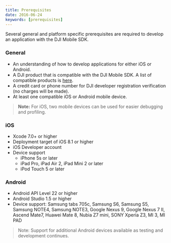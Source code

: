 ```yaml
---
title: Prerequisites
date: 2016-06-24
keywords: [prerequisites]
---
```


Several general and platform specific prerequisites are required to develop an application with the DJI Mobile SDK.

### General

   * An understanding of how to develop applications for either iOS or Android.
   * A DJI product that is compatible with the DJI Mobile SDK. A list of compatible products is [here](../introduction/product_introduction.html#Supported-Products).
   * A credit card or phone number for DJI developer registration verification (no charges will be made).
   * At least one compatible iOS or Android mobile device.
   
> **Note:**
> For iOS, two mobile devices can be used for easier debugging and profiling.
>
  
### iOS

  - Xcode 7.0+ or higher
  - Deployment target of iOS 8.1 or higher
  - iOS Developer account
  - Device support
      - iPhone 5s or later
      - iPad Pro, iPad Air 2, iPad Mini 2 or later
      - iPod Touch 5 or later

### Android

  - Android API Level 22 or higher
  - Android Studio 1.5 or higher
  - Device support: Samsung tabs 705c, Samsung S6, Samsung S5, Samsung NOTE4, Samsung NOTE3, Google Nexus 9, Google Nexus 7 II, Ascend Mate7, Huawei Mate 8, Nubia Z7 mini, SONY Xperia Z3, MI 3, MI PAD

> Note: Support for additional Android devices available as testing and development continues.


